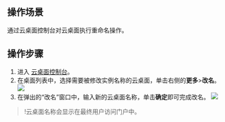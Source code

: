 ## 操作场景
通过云桌面控制台对云桌面执行重命名操作。
 
## 操作步骤
1. 进入 [云桌面控制台](https://console.cloud.tencent.com/cvd)。
2. 在桌面列表中，选择需要被修改实例名称的云桌面，单击右侧的**更多**>**改名**。
![](https://qcloudimg.tencent-cloud.cn/raw/5b72063775e1c20234b6bbdc09a86384.png)
3. 在弹出的“改名”窗口中，输入新的云桌面名称，单击**确定**即可完成改名。
![](https://main.qcloudimg.com/raw/a2e98c2fdb0e436675c9324558a82907.png)
>!云桌面名称会显示在最终用户访问门户中。
